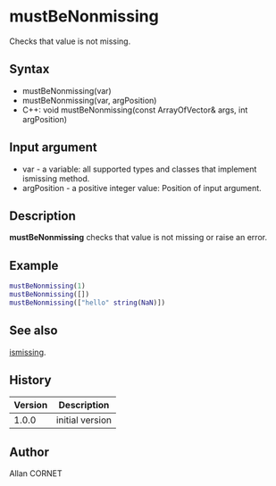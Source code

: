 

# mustBeNonmissing

Checks that value is not missing.

## Syntax

- mustBeNonmissing(var)
- mustBeNonmissing(var, argPosition)
- C++: void mustBeNonmissing(const ArrayOfVector& args, int argPosition)

## Input argument

 - var - a variable: all supported types and classes that implement ismissing method.
 - argPosition - a positive integer value: Position of input argument.

## Description


  <p><b>mustBeNonmissing</b> checks that value is not missing or raise an error.</p>


## Example

```matlab
mustBeNonmissing(1)
mustBeNonmissing([])
mustBeNonmissing(["hello" string(NaN)])
```

## See also

[ismissing](../elementary_functions/ismissing.md).
## History

|Version|Description|
|------|------|
|1.0.0|initial version|


## Author

Allan CORNET



